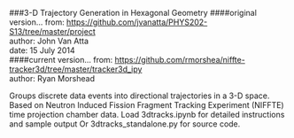 ###3-D Trajectory Generation in Hexagonal Geometry
####original version...
from: https://github.com/jvanatta/PHYS202-S13/tree/master/project  
author: John Van Atta  
date: 15 July 2014  
####current version...
from: https://github.com/rmorshea/niffte-tracker3d/tree/master/tracker3d_ipy  
author: Ryan Morshead  

Groups discrete data events into directional trajectories in a 3-D space.
Based on  Neutron Induced Fission Fragment Tracking Experiment (NIFFTE)
time projection chamber data. Load 3dtracks.ipynb for detailed instructions
and sample output Or 3dtracks_standalone.py for source code.
